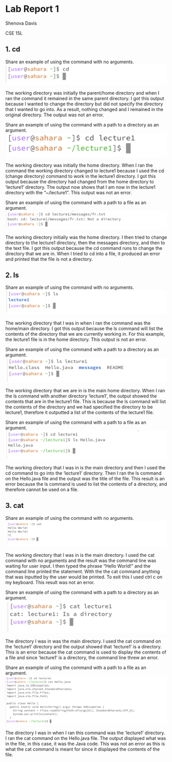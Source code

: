 # Lab Report 1

Shenova Davis 

CSE 15L

## 1. cd
   
Share an example of using the command with no arguments.
![Image](cdnoargument.png) 

The working directory was initially the parent/home directory and when I ran the command it remained in the same parent directory. I got this output because I wanted to change the directory but did not specify the directory that I wanted to go into. As a result, nothing changed and I remained in the original directory. The output was not an error.

Share an example of using the command with a path to a directory as an argument.
![Image](cddirectory.png)

The working directory was initially the home directory. When I ran the command the working directory changed to lecture1 because I used the cd (change directory) command to work in the lecture1 directory. I got this output because the directory had changed from the home directory to ‘lecture1’ directory. The output now shows that I am now in the lecture1 directory with the “~/lecture1”. This output was not an error.

Share an example of using the command with a path to a file as an argument.
![Image](cdfile.png)

The working directory initially was the home directory. I then tried to change directory to the lecture1 directory, then the messages directory, and then to the text file. I got this output because the cd command runs to change the directory that we are in. When I tried to cd into a file, it produced an error and printed that the file is not a directory.


## 2. ls

Share an example of using the command with no arguments.
![Image](lsnoargument.png) 

The working directory that I was in when I ran the command was the home/main directory. I got this output because the ls command will list the contents of the directory that we are currently working in. For this example, the lecture1 file is in the home directory. This output is not an error.

Share an example of using the command with a path to a directory as an argument.
![Image](lsdirectory.png) 

The working directory that we are in is the main home directory. When I ran the ls command with another directory ‘lecture1’, the output showed the contents that are in the lecture1 file. This is because the ls command will list the contents of the directory and we had specified the directory to be lecture1, therefore it outputted a list of the contents of the lecture1 file.  

Share an example of using the command with a path to a file as an argument.
![Image](lsfile.png)

The working directory that I was in is the main directory and then I used the cd command to go into the ‘lecture1’ directory. Then I ran the ls command on the Hello.java file and the output was the title of the file. This result is an error because the ls command is used to list the contents of a directory, and therefore cannot be used on a file. 

## 3. cat

Share an example of using the command with no arguments.
![Image](catnoargument.png) 

The working directory that I was in is the main directory. I used the cat command with no arguments and the result was the command line was waiting for user input. I then typed the phrase “Hello World!” and the command line printed the statement. With the the cat command anything that was inputted by the user would be printed. To exit this I used ctrl c on my keyboard. This result was not an error. 

Share an example of using the command with a path to a directory as an argument.
![Image](catdirectory.png) 

The directory I was in was the main directory. I used the cat command on the ‘lecture1’ directory and the output showed that ‘lecture1’ is a directory. This is an error because the cat command is used to display the contents of a file and since ‘lecture1’ is a directory, the command line threw an error. 

Share an example of using the command with a path to a file as an argument.
![Image](catfile.png)

The directory I was in when I ran this command was the ‘lecture1’ directory. I ran the cat command on the Hello.java file. The output displayed what was in the file, in this case, it was the Java code. This was not an error as this is what the cat command is meant for since it displayed the contents of the file. 
